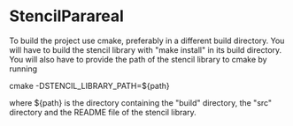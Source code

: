 StencilParareal
===============

To build the project use cmake, preferably in a different build directory.
You will have to build the stencil library with "make install" in its build directory.
You will also have to provide the path of the stencil library to cmake by running

cmake -DSTENCIL_LIBRARY_PATH=${path}

where ${path} is the directory containing the "build" directory, the "src" directory and the README file of the stencil library.
